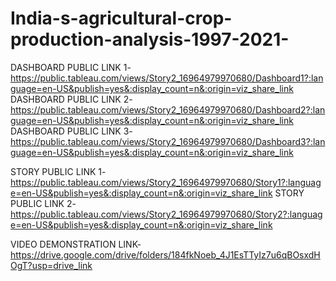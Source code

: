 # India-s-agricultural-crop-production-analysis-1997-2021-


DASHBOARD PUBLIC LINK 1- https://public.tableau.com/views/Story2_16964979970680/Dashboard1?:language=en-US&publish=yes&:display_count=n&:origin=viz_share_link
DASHBOARD PUBLIC LINK 2- https://public.tableau.com/views/Story2_16964979970680/Dashboard2?:language=en-US&publish=yes&:display_count=n&:origin=viz_share_link
DASHBOARD PUBLIC LINK 3- https://public.tableau.com/views/Story2_16964979970680/Dashboard3?:language=en-US&publish=yes&:display_count=n&:origin=viz_share_link

STORY PUBLIC LINK 1- https://public.tableau.com/views/Story2_16964979970680/Story1?:language=en-US&publish=yes&:display_count=n&:origin=viz_share_link
STORY PUBLIC LINK 2- https://public.tableau.com/views/Story2_16964979970680/Story2?:language=en-US&publish=yes&:display_count=n&:origin=viz_share_link


VIDEO DEMONSTRATION LINK- https://drive.google.com/drive/folders/184fkNoeb_4J1EsTTyIz7u6qBOsxdHOgT?usp=drive_link
